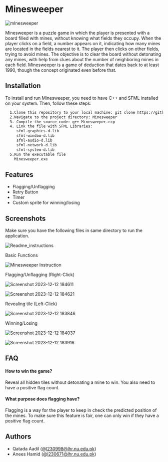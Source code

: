 # Minesweeper

![mInesweeper](https://github.com/10anees/MInesweeper/assets/128053118/8c51800a-3e7d-4e58-bb5e-5d9477c6f15f)


Minesweeper is a puzzle game in which the player is presented with a board filled with mines, without knowing what fields they occupy. When the player clicks on a field, a number appears on it, indicating how many mines are located in the fields nearest to it. The player then clicks on other fields, trying to avoid mines. The objective is to clear the board without detonating any mines, with help from clues about the number of neighboring mines in each field. Minesweeper is a game of deduction that dates back to at least 1990, though the concept originated even before that.


## Installation

To install and run Minesweeper, you need to have C++ and SFML installed on your system. Then, follow these steps:

```bash
  1.Clone this repository to your local machine: git clone https://github.com/username/minesweeper.git](https://github.com/10anees/MInesweeper)
  2.Navigate to the project directory: Minesweeper
  3. Compile the source code: g++ Minesweeper.ccp
  4. Link the file with SFML Libraries:
     sfml-graphics-d.lib
     sfml-window-d.lib
     sfml-audio-d.lib
     sfml-network-d.lib
     sfml-system-d.lib
  5.Run the executable file
    Minesweeper.exe

```
    
## Features

- Flagging/Unflagging
- Retry Button
- Timer
- Custom sprite for winning/losing

##  Screenshots
 Make sure you have the following files in same directory to run the application.
 
![Readme_instructions](https://github.com/10anees/MInesweeper/assets/128053118/dbe4015e-1741-405c-9568-52910569c00d)

Basic Functions

![Minesweeper Instruction](https://github.com/10anees/MInesweeper/assets/128053118/27a2dcc0-b445-41ab-b7d0-7f1ec1173498)

Flagging/Unflagging (Right-Click)

![Screenshot 2023-12-12 184611](https://github.com/10anees/MInesweeper/assets/128053118/a38dda1e-966b-4ced-aa88-02b7147eba0d)

![Screenshot 2023-12-12 184621](https://github.com/10anees/MInesweeper/assets/128053118/abc3298f-2bcc-42dd-8312-01b84df5e703)

Revealing tile (Left-Click)

![Screenshot 2023-12-12 183846](https://github.com/10anees/MInesweeper/assets/128053118/abb6efc7-15c4-4950-949e-cfd0efc491f1)

Winning/Losing

![Screenshot 2023-12-12 184037](https://github.com/10anees/MInesweeper/assets/128053118/bccaece4-690c-46f0-a89a-34a7587aff2f)

![Screenshot 2023-12-12 183916](https://github.com/10anees/MInesweeper/assets/128053118/0e72e056-6a9a-4f47-91b5-905191e77d85)

## FAQ

#### How to win the game?

Reveal all hidden tiles without detonating a mine to win. You also need to have a positive flag count.

#### What purpose does flagging have?

Flagging is a way for the player to keep in check the predicted position of the mines. To make sure this feature is fair, one can only win if they have a positive flag count.

## Authors

- Qatada Aadil (@l230998@lhr.nu.edu.pk)
- Anees Hamid (@l230671@lhr.nu.edu.pk)








  
